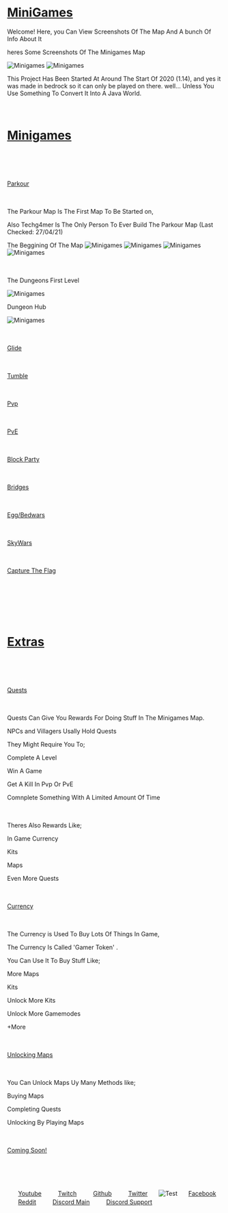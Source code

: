 <h1 style="text-decoration:underline;">MiniGames</h1>
<p>Welcome! Here, you Can View Screenshots Of The Map And A bunch Of Info About It</p>

<p>heres Some Screenshots Of The Minigames Map</p>

<img src="Minigames.PNG" alt="Minigames">
<img src="Minigames2.PNG" alt="Minigames">
<p>This Project Has Been Started At Around The Start Of 2020 (1.14), and yes it was made in bedrock so it can only be played on there.
well... Unless You Use Something To Convert It Into A Java World.</p>

<p>ㅤ</p>

<h1 style="text-decoration:underline;">Minigames</h1>

<p>ㅤ</p>
<p>ㅤ</p>

<p style="text-decoration:underline;">Parkour</p>
<p>ㅤ</p>
<p>The Parkour Map Is The First Map To Be Started on, </p>
<p>Also Techg4mer Is The Only Person To Ever Build The Parkour Map (Last Checked: 27/04/21)</p>
<p>The Beggining Of The Map
<img src="Minigames Parkour1.PNG" alt="Minigames">
<img src="MiniGames Parkour2.PNG" alt="Minigames">
<img src="Minigames Parkour3.PNG" alt="Minigames">
<img src="Minigames Parkour4.PNG" alt="Minigames">
<p>ㅤ</p>
<p>The Dungeons First Level</p>
<img src="Minigames Parkour Dungeon1.PNG" alt="Minigames">
<p>Dungeon Hub</p>
<img src="Minigames Parkour Dungeon2.PNG" alt="Minigames">

<p>ㅤ</p>

<p style="text-decoration:underline;">Glide</p>
<p>ㅤ</p>
<p style="text-decoration:underline;">Tumble</p>
<p>ㅤ</p>
<p style="text-decoration:underline;">Pvp</p>
<p>ㅤ</p>
<p style="text-decoration:underline;">PvE</p>
<p>ㅤ</p>
<p style="text-decoration:underline;">Block Party</p>
<p>ㅤ</p>
<p style="text-decoration:underline;">Bridges</p>
<p>ㅤ</p>
<p style="text-decoration:underline;">Egg/Bedwars</p>
<p>ㅤ</p>
<p style="text-decoration:underline;">SkyWars</p>
<p>ㅤ</p>
<p style="text-decoration:underline;">Capture The Flag</p>

<p>ㅤ</p>
<p>ㅤ</p>
<p>ㅤ</p>

<h1 style="text-decoration:underline;">Extras</h1>

<p>ㅤ</p>
<p>ㅤ</p>

<p style="text-decoration:underline;">Quests</p>
<p>ㅤ</p>
<p>Quests Can Give You Rewards For Doing Stuff In The Minigames Map.</p>
<p>NPCs and Villagers Usally Hold Quests</p>
<p>They Might Require You To;</p>
<p>Complete A Level</p>
<p>Win A Game</p>
<p>Get A Kill In Pvp Or PvE</p>
<p>Comnplete Something With A Limited Amount Of Time</p>
<p>ㅤ</p>
<p>Theres Also Rewards Like;</p>
<p>In Game Currency</p>
<p>Kits</p>
<p>Maps</p>
<p>Even More Quests </p>

<p>ㅤ</p>

<p style="text-decoration:underline;">Currency</p>
<p>ㅤ</p>
<p>The Currency is Used To Buy Lots Of Things In Game, </p>
<p>The Currency Is Called 'Gamer Token' .</p>
<p>You Can Use It To Buy Stuff Like;</p>
<p>More Maps</p>
<p>Kits</p>
<p>Unlock More Kits</p>
<p>Unlock More Gamemodes</p>
<p>+More</p>

<p>ㅤ</p>

<p style="text-decoration:underline;">Unlocking Maps</p>

<p>ㅤ</p>

<p>You Can Unlock Maps Uy Many Methods like;</p>
<p>Buying Maps</p>
<p>Completing Quests</p>
<p>Unlocking By Playing Maps</p>
<p></p>
<p></p>
<p></p>
<p></p>

<p>ㅤ</p>

<p style="text-decoration:underline;">Coming Soon!</p>

<p>ㅤ</p>
<p>ㅤ</p>

<p>ㅤㅤ<a href="https://www.youtube.com/channel/UCIaUjRKg92Df9VeBxrXjv5A">Youtube</a>ㅤㅤㅤ<a href="https://twitch.tv/tech_g4mer">Twitch</a>ㅤㅤㅤ<a href="https://github.com/TechG4mer">Github</a>ㅤㅤㅤ<a href="https://twitter.com/tech_g4mer">Twitter</a>ㅤㅤ<img src="favicon-32x32.png" alt="Test">ㅤㅤ<a href="https://www.facebook.com/Tech-Gang-102858845215452">Facebook</a>ㅤㅤㅤ<a href="https://www.reddit.com/user/TechGamer_YT">Reddit</a>ㅤㅤㅤ<a href="https://discord.gg/bVH2kUEfnv">Discord Main</a>ㅤㅤㅤ<a href="https://discord.gg/97C2v9rNVt">Discord Support</a>ㅤㅤㅤ</p>

